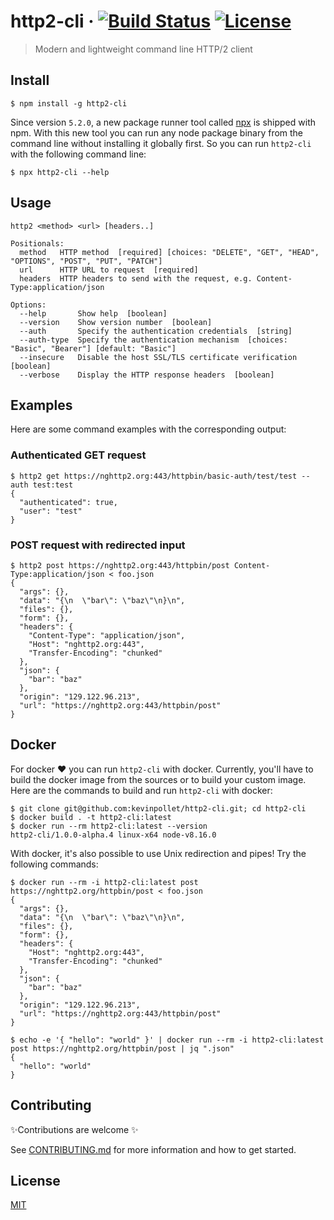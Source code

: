 # http2-cli &middot; [![Build Status](https://dev.azure.com/kevinpollet/http2-cli/_apis/build/status/kevinpollet.http2-cli?branchName=master)](https://dev.azure.com/kevinpollet/http2-cli/_build/latest?definitionId=2&branchName=master) [![License](https://img.shields.io/badge/license-MIT-blue.svg)](./LICENSE.md)

> Modern and lightweight command line HTTP/2 client

## Install

```shell
$ npm install -g http2-cli
```

Since version `5.2.0`, a new package runner tool called [npx](https://medium.com/@maybekatz/introducing-npx-an-npm-package-runner-55f7d4bd282b) is shipped with npm. With this new tool you can run any node package binary from the command line without installing it globally first. So you can run `http2-cli` with the following command line:

```shell
$ npx http2-cli --help
```

## Usage

```shell
http2 <method> <url> [headers..]

Positionals:
  method   HTTP method  [required] [choices: "DELETE", "GET", "HEAD", "OPTIONS", "POST", "PUT", "PATCH"]
  url      HTTP URL to request  [required]
  headers  HTTP headers to send with the request, e.g. Content-Type:application/json

Options:
  --help       Show help  [boolean]
  --version    Show version number  [boolean]
  --auth       Specify the authentication credentials  [string]
  --auth-type  Specify the authentication mechanism  [choices: "Basic", "Bearer"] [default: "Basic"]
  --insecure   Disable the host SSL/TLS certificate verification  [boolean]
  --verbose    Display the HTTP response headers  [boolean]
```

## Examples

Here are some command examples with the corresponding output:

### Authenticated GET request

```shell
$ http2 get https://nghttp2.org:443/httpbin/basic-auth/test/test --auth test:test
{
  "authenticated": true,
  "user": "test"
}
```

### POST request with redirected input

```shell
$ http2 post https://nghttp2.org:443/httpbin/post Content-Type:application/json < foo.json
{
  "args": {},
  "data": "{\n  \"bar\": \"baz\"\n}\n",
  "files": {},
  "form": {},
  "headers": {
    "Content-Type": "application/json",
    "Host": "nghttp2.org:443",
    "Transfer-Encoding": "chunked"
  },
  "json": {
    "bar": "baz"
  },
  "origin": "129.122.96.213",
  "url": "https://nghttp2.org:443/httpbin/post"
}
```

## Docker

For docker ❤️ you can run `http2-cli` with docker. Currently, you'll have to build the docker image from the sources or to build your custom image. Here are the commands to build and run `http2-cli` with docker:

```shell
$ git clone git@github.com:kevinpollet/http2-cli.git; cd http2-cli
$ docker build . -t http2-cli:latest
$ docker run --rm http2-cli:latest --version
http2-cli/1.0.0-alpha.4 linux-x64 node-v8.16.0
```

With docker, it's also possible to use Unix redirection and pipes! Try the following commands:

```shell
$ docker run --rm -i http2-cli:latest post https://nghttp2.org/httpbin/post < foo.json
{
  "args": {},
  "data": "{\n  \"bar\": \"baz\"\n}\n",
  "files": {},
  "form": {},
  "headers": {
    "Host": "nghttp2.org:443",
    "Transfer-Encoding": "chunked"
  },
  "json": {
    "bar": "baz"
  },
  "origin": "129.122.96.213",
  "url": "https://nghttp2.org:443/httpbin/post"
}

$ echo -e '{ "hello": "world" }' | docker run --rm -i http2-cli:latest post https://nghttp2.org/httpbin/post | jq ".json"
{
  "hello": "world"
}
```

## Contributing

✨Contributions are welcome ✨

See [CONTRIBUTING.md](./CONTRIBUTING.md) for more information and how to get started.

## License

[MIT](./LICENSE.md)

